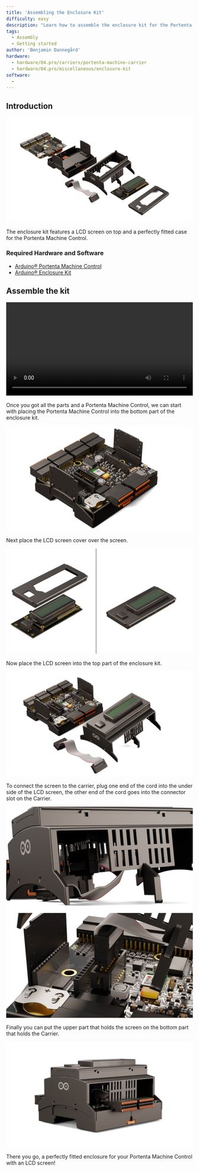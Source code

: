```yaml
---
title: 'Assembling the Enclosure Kit'
difficulty: easy
description: "Learn how to assemble the enclosure kit for the Portenta Machine Control"
tags:
  - Assembly
  - Getting started
author: 'Benjamin Dannegård'
hardware:
  - hardware/04.pro/carriers/portenta-machine-carrier
  - hardware/04.pro/miscellaneous/enclosure-kit
software:
  - 
---
```


## Introduction 

![The enclosure kit and Portenta Machine Control](assets/enclosure-kit.png)

The enclosure kit features a LCD screen on top and a perfectly fitted case for the Portenta Machine Control.

### Required Hardware and Software

- [Arduino® Portenta Machine Control](https://store.arduino.cc/products/arduino-portenta-machine-control)
- [Arduino® Enclosure Kit]()

## Assemble the kit

<video width="100%" controls="true">
<source src="assets/edge-control-kit-assembly-animation.mp4" type="video/mp4"/>
</video>

Once you got all the parts and a Portenta Machine Control, we can start with placing the Portenta Machine Control into the bottom part of the enclosure kit.

![First step](assets/1st.png)

Next place the LCD screen cover over the screen.

![Second step](assets/2nd.png)

Now place the LCD screen into the top part of the enclosure kit.

![Third step](assets/3rd.png)

To connect the screen to the carrier, plug one end of the cord into the under side of the LCD screen, the other end of the cord goes into the connector slot on the Carrier.

![Fourth step](assets/4th.png)
![Fifth step](assets/5th.png)

Finally you can put the upper part that holds the screen on the bottom part that holds the Carrier.

![Last step](assets/6th.png)

There you go, a perfectly fitted enclosure for your Portenta Machine Control with an LCD screen!
